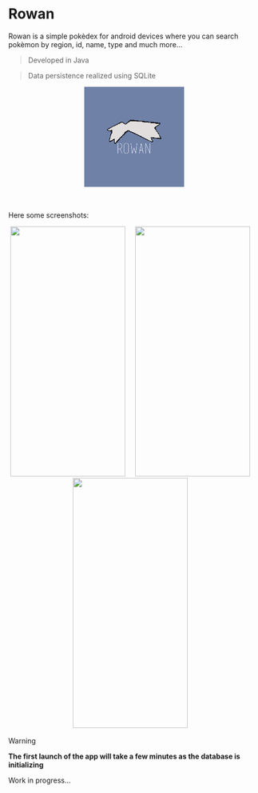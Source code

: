 # Rowan
Rowan is a simple pokèdex for android devices where you can search pokèmon by region, id, name, type and much more... <br>
> Developed in Java

> Data persistence realized using SQLite

<p align="center">
 <img src="app/src/main/res/drawable/logo.png" width="200" height="200"> 
</p><br>

Here some screenshots: <br>
<div align ="center">
  <img src="https://github.com/VanniMaceria/Rowan/assets/114587415/1a9022e9-11e6-4936-8257-50ffdcae5a15" width="230" height="500"> &nbsp; &nbsp;
  <img src="https://github.com/VanniMaceria/Rowan/assets/114587415/ad701c92-0f64-4cb3-b1ec-07e5fc118412" width="230" height="500"> &nbsp; &nbsp;
  <img src="https://github.com/VanniMaceria/Rowan/assets/114587415/6edcc97a-13f3-45f0-ae70-21fa23c37b2e" width="230" height="500"> &nbsp; &nbsp;
</div>

> [!WARNING] 
> **The first launch of the app will take a few minutes as the database is initializing** <br>

Work in progress... <br>

